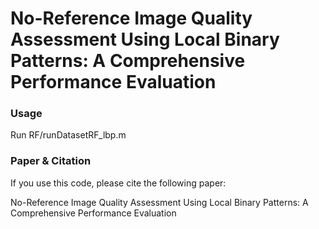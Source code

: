 # No-Reference Image Quality Assessment Using Local Binary Patterns: A Comprehensive Performance Evaluation

### Usage

Run RF/runDatasetRF_lbp.m

### Paper & Citation

If you use this code, please cite the following paper: 

No-Reference Image Quality Assessment Using Local Binary Patterns: A Comprehensive Performance Evaluation
